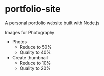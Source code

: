 # portfolio-site
A personal portfolio website built with Node.js

Images for Photography
- Photos
    - Reduce to 50%
    - Quality to 40%
- Create thumbnail
    - Reduce to 10%
    - Quality to 20%

